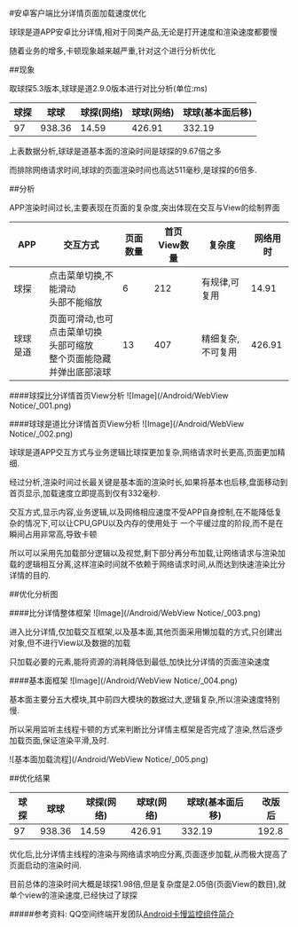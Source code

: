 #安卓客户端比分详情页面加载速度优化

球球是道APP安卓比分详情,相对于同类产品,无论是打开速度和渲染速度都要慢

随着业务的增多,卡顿现象越来越严重,针对这个进行分析优化


##现象

取球探5.3版本,球球是道2.9.0版本进行对比分析(单位:ms)

球探|球球|球探(网络)|球球(网络)|球球(基本面后移)
---|---|---|---|---
97|938.36|14.59|426.91|332.19

上表数据分析,球球是道基本面的渲染时间是球探的9.67倍之多

而排除网络请求时间,球球的页面渲染时间也高达511毫秒,是球探的6倍多.

##分析

APP渲染时间过长,主要表现在页面的复杂度,突出体现在交互与View的绘制界面

APP|交互方式|页面数量|首页View数量|复杂度|网络用时
---|---|---|---|---|---
球探|点击菜单切换,不能滑动<br>头部不能缩放|6|212|有规律,可复用|14.91
球球是道|页面可滑动,也可点击菜单切换<br>头部可缩放<br>整个页面能隐藏并弹出底部滚球|13|407|精细复杂,不可复用|426.91

####球探比分详情首页View分析
![Image](/Android/WebView Notice/_001.png)

####球球是道比分详情首页View分析
![Image](/Android/WebView Notice/_002.png)

球球是道APP交互方式与业务逻辑比球探更加复杂,网络请求时长更高,页面更加精细.

经过分析,渲染时间过长最关键是基本面的渲染时长,如果将基本也后移,盘面移动到首页显示,加载速度立即提高到仅有332毫秒.

交互方式,显示内容,业务逻辑,以及网络相应速度不受APP自身控制,在不能降低复杂的情况下,可以让CPU,GPU以及内存的使用处于
一个平缓过度的阶段,而不是在瞬间占用非常高,导致卡顿

所以可以采用先加载部分逻辑以及视觉,剩下部分再分布加载,让网络请求与渲染加载的逻辑相互分离,这样渲染时间就不依赖于网络请求时间,从而达到快速渲染比分详情的目的.


##优化分析图

####比分详情整体框架
![Image](/Android/WebView Notice/_003.png)

进入比分详情,仅加载交互框架,以及基本面,其他页面采用懒加载的方式,只创建出对象,但不进行View以及数据的加载

只加载必要的元素,能将资源的消耗降低到最低,加快比分详情的页面渲染速度

####基本面框架
![Image](/Android/WebView Notice/_004.png)

基本面主要分五大模块,其中前四大模块的数据过大,逻辑复杂,所以渲染速度特别慢.

所以采用监听主线程卡顿的方式来判断比分详情主框架是否完成了渲染,然后逐步加载页面,保证渲染平滑,及时.

![基本面加载流程](/Android/WebView Notice/_005.png)

##优化结果

球探|球球|球探(网络)|球球(网络)|球球(基本面后移)|改版后
---|---|---|---|---|---
97|938.36|14.59|426.91|332.19|192.8

优化后,比分详情主线程的渲染与网络请求响应分离,页面逐步加载,从而极大提高了页面启动的渲染时间.

目前总体的渲染时间大概是球探1.98倍,但是复杂度是2.05倍(页面View的数目),就单个view的渲染速度,已经快过了球探


#####参考资料:
QQ空间终端开发团队[Android卡慢监控组件简介](http://mp.weixin.qq.com/s?__biz=MzI1MTA1MzM2Nw==&mid=2649796870&idx=1&sn=fd911850e32dd955316664c8c4104946&chksm=f1fcc55ec68b4c4865fd7466cc21f5e0b72080a034757613678cd011162858561310513834af&scene=4#wechat_redirect)
